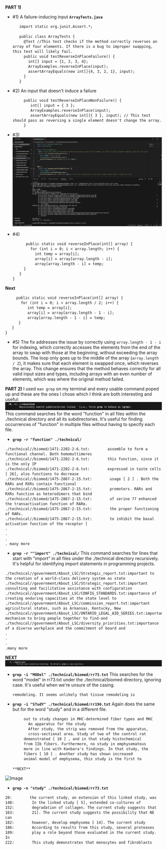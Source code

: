 **PART 1)**
* #1) A failure-inducing input
  **`ArrayTests.java`**
  ```import org.junit.Test;
     import static org.junit.Assert.*;

     public class ArrayTests {
       @Test //This test checks if the method correctly reverses an array of four elements. If there is a bug to improper swapping, this test will likely fail.
       public void testReverseInPlaceFailure() {
         int[] input = {1, 2, 3, 4};
         ArrayExamples.reverseInPlace(input);
         assertArrayEquals(new int[]{4, 3, 2, 1}, input);
       }
     }
  ``` 

* #2) An input that doesn't induce a failure
  ```@Test 
       public void testReverseInPlaceNonFailure() {
          int[] input = { 3 };
          ArrayExamples.reverseInPlace(input);
          assertArrayEquals(new int[]{ 3 }, input); // This test should pass as reversing a single element doesn't change the array.
       }
  ```
* #3) 
![Image](symptom.png)
* #4)
  ``` public class ArrayExamples {
        public static void reverseInPlace(int[] array) {
          for (int i = 0; i < array.length; i++) {
            int temp = array[i];
            array[i] = array[array.length - i]; 
            array[array.length - i] = temp;     
       }
     }
  }
  
 **Next**

  ```public class ArrayExamples {
       public static void reverseInPlace(int[] array) {
         for (int i = 0; i < array.length / 2; i++) {
            int temp = array[i];
            array[i] = array[array.length - 1 - i]; 
            array[array.length - 1 - i] = temp;     
        }
     }
  }
```
* #5)
The fix addresses the issue by correctly using `array.length - 1 - i` for indexing, which correctly accesses the elements from the end of the array to swap with those at the beginning, without exceeding the array bounds. The loop only goes up to the middle of the array (`array.length / 2`), it makes sure that each element is swapped once, which reverses the array. This change ensures that the method behaves correctly for all valid input sizes and types, including arrays with an even number of elements, which was where the original method failed.

**PART 2)**
I used `man grep` on my terminal and every usable command poped up and these are the ones I chose which I think are both interesting and useful:
![Image](r.png)
This command searches for the word "function" in all files within the ./technical directory and all its subdirectories. It's useful for finding occurrences of "function" in multiple files without having to specify each file.

* **`grep -r "function" ./technical/`**
```
./technical//biomed/1471-2202-2-6.txt:        assemble to form a functional channel. Both homomultimeres
./technical//biomed/1471-2202-2-6.txt:        this function, since it is the only IP 
./technical//biomed/1471-2202-2-6.txt:        expressed in taste cells [ 26], also functions to decrease
./technical//biomed/1475-2867-2-15.txt:        usage [ 2 ] . Both the RARs and RXRs contain functional
./technical//biomed/1475-2867-2-15.txt:        promoters. RARs and RXRs function as heterodimers that bind
./technical//biomed/1475-2867-2-15.txt:        of serine 77 enhanced the transactivation function of RARα.
./technical//biomed/1475-2867-2-15.txt:        the proper functioning of RARs.
./technical//biomed/1475-2867-2-15.txt:        to inhibit the basal activation function of the receptor [
.
.
.
. many more
```
* **`grep -r "^import" ./technical/`**
  This command searches for lines that start with "import" in all files under the ./technical directory recursively. It's helpful for identifying import statements in programming projects.
```
./technical//government/About_LSC/Strategic_report.txt:important to the creation of a world-class delivery system as state
./technical//government/About_LSC/Strategic_report.txt:important consulting and facilitative assistance with configuration
./technical//government/About_LSC/CONFIG_STANDARDS.txt:importance of creating enduring capacities at the state level to
./technical//government/About_LSC/commission_report.txt:important agricultural states, such as Arkansas, Kentucky, New
./technical//government/About_LSC/ONTARIO_LEGAL_AID_SERIES.txt:important mechanism to bring people together to find-and
./technical//government/About_LSC/diversity_priorities.txt:importance of a diverse workplace and the commitment of board and
.
.
.
.many more
```
**NEXT**
![Image](i.png)
* **`grep -i "MODel" ./technical/biomed/rr73.txt`** This searches for the word "model" in rr73.txt under the ./technical/biomed directory, ignoring case. It's useful when we're unsure of the casing.

  ```in vitro model of 
  remodeling. It seems unlikely that tissue remodeling is
 * **`grep -i "STudY" ./technical/biomed/rr196.txt`** Again does the same but for the word "study" and in a different file.
   ```control muscle in that study [ 11 ] .
        out to study changes in MHC-determined fiber types and MHC
          An apparatus for the study 
          After study, the strip was removed from the apparatus,
          cross-sectional area. Study of two of the control rat
        demonstrated [ 10 ] , and in that study histochemical
        from IIb fibers. Furthermore, no study in emphysematous
        more in line with Kanbara's findings. In that study, the
        fibers [ 10 ] . Another study has shown increased
        animal model of emphysema, this study is the first to

   **NEXT**

  ![Image](n.png)
  * **`grep -n "study" ./technical/biomed/rr73.txt`**
```16:        Results in the linked study [ 5] demonstrated that 3D
20:        the current study, an extension of this linked study, was
148:        In the linked study [ 5], extended co-cultures of
152:        degradation of collagen. The current study suggests that
163:        21]. The current study suggests the possibility that NE can
182:        however, develop emphysema [ 14]. The current study
186:        According to results from this study, several proteases
189:        play a role beyond those evaluated in the current study. In
222:        This study demonstrates that monocytes and fibroblasts

